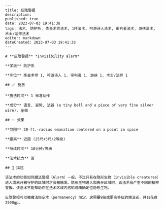 
    ---
    title: 反隐警报
    description: 
    published: true
    date: 2023-07-03 19:41:38
    tags: 法术, 防护系, 炼金术师法术, 1环法术, 吟游诗人法术, 审判者法术, 游侠法术, 术士/法师法术
    editor: markdown
    dateCreated: 2023-07-03 19:41:38
    ---

    # **反隐警报** *Invisibility alarm*

    **学派** 防护系 

    **环位** 炼金术师 1, 吟游诗人 1, 审判者 1, 游侠 1, 术士/法师 1

    ## 🪄 施放

    **施法时间** 1 标准动作

    **成分** 语言, 姿势, 法器 (a tiny bell and a piece of very fine silver wire), 圣徽

    ## ✨ 效果  

    **范围** 20-ft.-radius emanation centered on a point in space

    **距离** 近距 (25尺+5尺/2等级)  

    **持续时间** 10分钟/等级 

    **法术抗力** 否

    ## 📖 描述

    该法术的功能如同魔法警报（Alarm）一般，不过只有在隐形生物（invisible creatures）进入或离开被守护的区域时才会被触发。隐形生物进入和离开区域时，该法术会产生不同的精神警报。该法术不能帮助你在法术区域内感知或精确定位隐形生物。

    反隐警报可以被魔法恒定术（permanency）恒定。这需要9级或更高等级的施法者，并且花费2500gp。
    